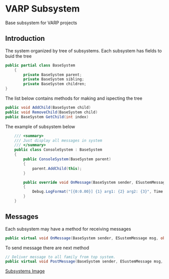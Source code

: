 # VARP Subsystem

Base subsystem for VARP projects

## Introduction

The system organized by tree of subsystems. Each subsystem has fields to buid the tree

```C#
public partial class BaseSystem
    {
        private BaseSystem parent;
        private BaseSystem sibling;
        private BaseSystem children;
}
```

The list below contains methods for making and ispecting the tree

```C#
public void AddChild(BaseSystem child)
public void RemoveChild(BaseSystem child)
public BaseSystem GetChild(int index)
```

The example of subsystem below

```C#
    /// <summary>
    /// Just display all messages in system
    /// </summary>
    public class ConsoleSystem : BaseSystem
    {
        public ConsoleSystem(BaseSystem parent)
        {
            parent.AddChild(this);
        }

        public override void OnMessage(BaseSystem sender, ESustemMessage msg, object arg1, object arg2)
        {
            Debug.LogFormat("[{0:0.00}] {1} arg1: {2} arg2: {3}", Time.time, msg, arg1, arg2);
        }
    }
```

## Messages

Each subsystem may have a method for receiving messages

```C#
public virtual void OnMessage(BaseSystem sender, ESustemMessage msg, object arg1, object arg2)        
```

To send message there are next method

```C#
// Deliver message to all family from top system. 
public virtual void PostMessage(BaseSystem sender, ESustemMessage msg, object arg1 = null, object arg2 = null)
```

[Subsystems Image](Documentation/subsystems.png)
